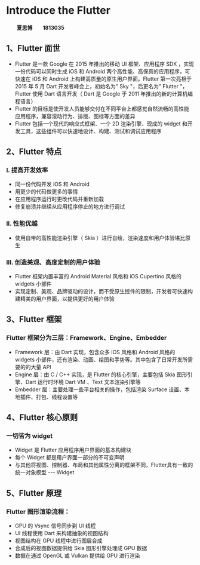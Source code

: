 # Introduce the Flutter

<strong>&emsp;&emsp;夏思博&emsp;&emsp;1813035</strong>

## 1、Flutter 面世
- Flutter 是一款 Google 在 2015 年推出的移动 UI 框架、应用程序 SDK ，实现一份代码可以同时生成 iOS 和 Android 两个高性能、高保真的应用程序，可快速在 iOS 和 Android 上构建高质量的原生用户界面。Flutter 第一次亮相于 2015 年 5 月 Dart 开发者峰会上，初始名为" Sky "，后更名为" Flutter "，Flutter 使用 Dart 语言开发（ Dart 是 Google 于 2011 年推出的新的计算机编程语言）
- Flutter 的目标是使开发人员能够交付在不同平台上都感觉自然流畅的高性能应用程序，兼容滚动行为、排版、图标等方面的差异
- Flutter 包括一个现代的响应式框架、一个 2D 渲染引擎、现成的 widget 和开发工具，这些组件可以快速地设计、构建、测试和调试应用程序
  
## 2、Flutter 特点
### I. 提高开发效率
- 同一份代码开发 iOS 和 Android
- 用更少的代码做更多的事情
- 在应用程序运行时更改代码并重新加载
- 修复崩溃并继续从应用程序停止的地方进行调试
### II. 性能优越
- 使用自带的高性能渲染引擎（ Skia ）进行自绘，渲染速度和用户体验堪比原生
### III. 创造美观、高度定制的用户体验
- Flutter 框架内置丰富的 Android Material 风格和 iOS Cupertino 风格的 widgets 小部件
- 实现定制、美观、品牌驱动的设计，而不受原生控件的限制，开发者可快速构建精美的用户界面，以提供更好的用户体验

## 3、Flutter 框架
### Flutter 框架分为三层：Framework、Engine、Embedder
- Framework 层：由 Dart 实现，包含众多 iOS 风格和 Android 风格的 widgets 小部件，还有渲染、动画、绘图和手势等。其中包含了日常开发所需要的的大量 API
- Engine 层：由 C / C++ 实现，是 Flutter 的核心引擎，主要包括 Skia 图形引擎、Dart 运行时环境 Dart VM 、Text 文本渲染引擎等
- Embedder 层：主要处理一些平台相关的操作，包括渲染 Surface 设置、本地插件、打包、线程设置等

## 4、Flutter 核心原则
### 一切皆为 widget
- Widget 是 Flutter 应用程序用户界面的基本构建块
- 每个 Widget 都是用户界面一部分的不可变声明
- 与其他将视图、控制器、布局和其他属性分离的框架不同，Flutter具有一致的统一对象模型 --- Widget
  
## 5、Flutter 原理
### Flutter 图形渲染流程：
- GPU 的 Vsync 信号同步到 UI 线程
- UI 线程使用 Dart 来构建抽象的视图结构
- 视图结构在 GPU 线程中进行图层合成
- 合成后的视图数据提供给 Skia 图形引擎处理成 GPU 数据
- 数据在通过 OpenGL 或 Vulkan 提供给 GPU 进行渲染